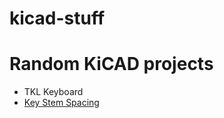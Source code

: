 kicad-stuff
===========

# Random KiCAD projects
* TKL Keyboard 
 * [Key Stem Spacing](http://assistly-production.s3.amazonaws.com/wasdkeyboards/kb_article_attachments/24617/wasd_keycap_info_original.pdf?AWSAccessKeyId=AKIAJNSFWOZ6ZS23BMKQ&Expires=1440903690&Signature=gyCT7wUm8GTR%2FtfZrr%2BNGxwsNJ4%3D&response-content-disposition=filename%3D%22wasd_keycap_info.pdf%22&response-content-type=application%2Fpdf)

